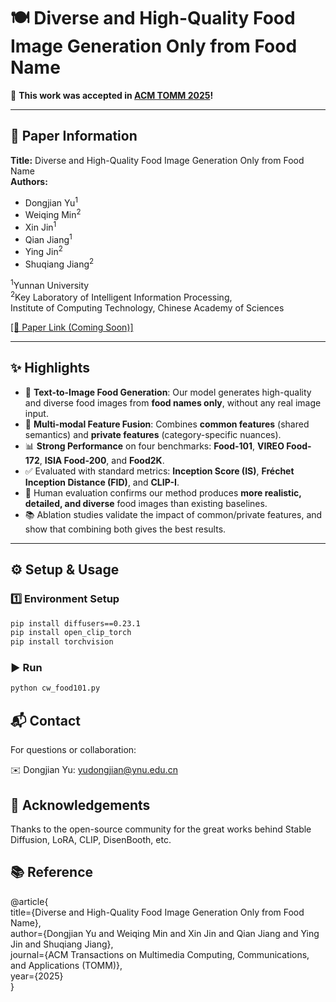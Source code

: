 # 🍽️ Diverse and High-Quality Food Image Generation Only from Food Name

🎉 **This work was accepted in [ACM TOMM 2025](https://dl.acm.org/journal/tomm)!**

---

## 🧾 Paper Information

**Title:** Diverse and High-Quality Food Image Generation Only from Food Name  
**Authors:**  
- Dongjian Yu<sup>1</sup>  
- Weiqing Min<sup>2</sup>  
- Xin Jin<sup>1</sup>  
- Qian Jiang<sup>1</sup>  
- Ying Jin<sup>2</sup>  
- Shuqiang Jiang<sup>2</sup>  

<sup>1</sup>Yunnan University  
<sup>2</sup>Key Laboratory of Intelligent Information Processing,  
Institute of Computing Technology, Chinese Academy of Sciences

[[📄 Paper Link (Coming Soon)]]()  

---

## ✨ Highlights

- 🥘 **Text-to-Image Food Generation**: Our model generates high-quality and diverse food images from **food names only**, without any real image input.
- 🧠 **Multi-modal Feature Fusion**: Combines **common features** (shared semantics) and **private features** (category-specific nuances).
- 📊 **Strong Performance** on four benchmarks: **Food-101**, **VIREO Food-172**, **ISIA Food-200**, and **Food2K**.
- ✅ Evaluated with standard metrics: **Inception Score (IS)**, **Fréchet Inception Distance (FID)**, and **CLIP-I**.
- 🧪 Human evaluation confirms our method produces **more realistic, detailed, and diverse** food images than existing baselines.
- 📚 Ablation studies validate the impact of common/private features, and show that combining both gives the best results.

---

## ⚙️ Setup & Usage

### 1️⃣ Environment Setup

```bash
pip install diffusers==0.23.1
pip install open_clip_torch
pip install torchvision
```
### ▶️ Run
```bash
python cw_food101.py
```
## 📬 Contact
For questions or collaboration:

✉️ Dongjian Yu: yudongjian@ynu.edu.cn

## 🙏 Acknowledgements
Thanks to the open-source community for the great works behind Stable Diffusion, LoRA, CLIP, DisenBooth, etc.

## 📚 Reference

@article{<br>
    title={Diverse and High-Quality Food Image Generation Only from Food Name},<br>
    author={Dongjian Yu and Weiqing Min and Xin Jin and Qian Jiang and Ying Jin and Shuqiang Jiang},<br>
    journal={ACM Transactions on Multimedia Computing, Communications, and Applications (TOMM)},<br>
    year={2025}<br>
}

